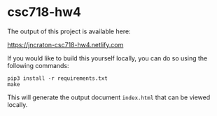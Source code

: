 # csc718-hw4

The output of this project is available here:

https://jncraton-csc718-hw4.netlify.com

If you would like to build this yourself locally, you can do so using the following commands:

    pip3 install -r requirements.txt
    make

This will generate the output document `index.html` that can be viewed locally.

